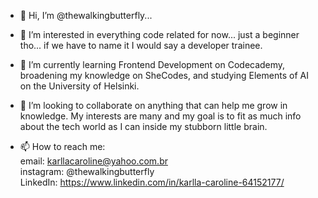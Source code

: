 - 👋 Hi, I’m @thewalkingbutterfly...<br />

- 👀 I’m interested in everything code related for now... just a beginner tho... if we have to name it I would say a developer trainee.
- 🌱 I’m currently learning Frontend Development on Codecademy, broadening my knowledge on SheCodes, and studying Elements of AI on the University of Helsinki.
- 💞️ I’m looking to collaborate on anything that can help me grow in knowledge. My interests are many and my goal is to fit as much info about the tech world as I can inside my stubborn little brain.
- 📫 How to reach me:<br />
email: karllacaroline@yahoo.com.br <br />instagram: @thewalkingbutterfly<br />LinkedIn: https://www.linkedin.com/in/karlla-caroline-64152177/
<!---
thewalkingbutterfly/thewalkingbutterfly is a ✨ special ✨ repository because its `README.md` (this file) appears on your GitHub profile.
You can click the Preview link to take a look at your changes.
--->
